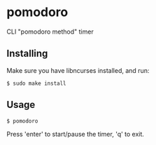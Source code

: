 # pomodoro
CLI "pomodoro method" timer

## Installing
Make sure you have libncurses installed, and run:

```
$ sudo make install
```

## Usage

```
$ pomodoro
```

Press 'enter' to start/pause the timer, 'q' to exit.
